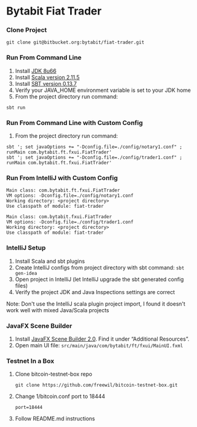 Bytabit Fiat Trader
===================

### Clone Project

```
git clone git@bitbucket.org:bytabit/fiat-trader.git 
```

### Run From Command Line

1. Install [JDK 8u66](https://jdk8.java.net/download.html)
2. Install [Scala version  2.11.5](http://www.scala-lang.org/download/)
3. Install [SBT version 0.13.7](http://www.scala-sbt.org/download.html)
4. Verify your JAVA_HOME environment variable is set to your JDK home
5. From the project directory run command:

```
sbt run
```

### Run From Command Line with Custom Config

1. From the project directory run command:

```
sbt '; set javaOptions += "-Dconfig.file=./config/notary1.conf" ; runMain com.bytabit.ft.fxui.FiatTrader'
sbt '; set javaOptions += "-Dconfig.file=./config/trader1.conf" ; runMain com.bytabit.ft.fxui.FiatTrader'
```

### Run From IntelliJ with Custom Config 

```
Main class: com.bytabit.ft.fxui.FiatTrader
VM options: -Dconfig.file=./config/notary1.conf
Working directory: <project directory>
Use classpath of module: fiat-trader
```

```
Main class: com.bytabit.fxui.FiatTrader
VM options: -Dconfig.file=./config/trader1.conf
Working directory: <project directory>
Use classpath of module: fiat-trader
```

### IntelliJ Setup

1. Install Scala and sbt plugins
2. Create IntelliJ configs from project directory with sbt command: ```sbt gen-idea```
3. Open project in IntelliJ (let IntelliJ upgrade the sbt generated config files)
4. Verify the project JDK and Java Inspections settings are correct

Note: Don't use the IntelliJ scala plugin project import, I found it doesn't work well with mixed Java/Scala projects 

### JavaFX Scene Builder

1. Install [JavaFX Scene Builder 2.0](http://www.oracle.com/technetwork/java/javase/downloads/index.html). Find it under “Additional Resources”.
2. Open main UI file: ```src/main/java/com/bytabit/ft/fxui/MainUI.fxml```

### Testnet In a Box

1. Clone bitcoin-testnet-box repo
    
    ```
    git clone https://github.com/freewil/bitcoin-testnet-box.git
    ```

2. Change 1/bitcoin.conf port to 18444  
    
    ```
    port=18444
    ```

3. Follow README.md instructions